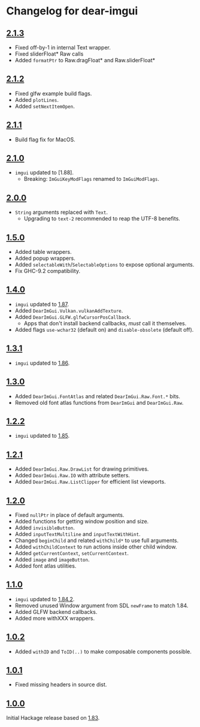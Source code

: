 # Changelog for dear-imgui

## [2.1.3]

- Fixed off-by-1 in internal Text wrapper.
- Fixed sliderFloat* Raw calls
- Added `formatPtr` to Raw.dragFloat* and Raw.sliderFloat*

## [2.1.2]

- Fixed glfw example build flags.
- Added `plotLines`.
- Added `setNextItemOpen`.

## [2.1.1]

- Build flag fix for MacOS.

## [2.1.0]

- `imgui` updated to [1.88].
    * Breaking: `ImGuiKeyModFlags` renamed to `ImGuiModFlags`.

## [2.0.0]

- `String` arguments replaced with `Text`.
  * Upgrading to `text-2` recommended to reap the UTF-8 benefits.

## [1.5.0]

- Added table wrappers.
- Added popup wrappers.
- Added `selectableWith`/`SelectableOptions` to expose optional arguments.
- Fix GHC-9.2 compatibility.

## [1.4.0]

- `imgui` updated to [1.87].
- Added `DearImGui.Vulkan.vulkanAddTexture`.
- Added `DearImGui.GLFW.glfwCursorPosCallback`.
  * Apps that don't install backend callbacks, *must* call it themselves.
- Added flags `use-wchar32` (default on) and `disable-obsolete` (default off).

## [1.3.1]

- `imgui` updated to [1.86].

## [1.3.0]

- Added `DearImGui.FontAtlas` and related `DearImGui.Raw.Font.*` bits.
- Removed old font atlas functions from `DearImGui` and `DearImGui.Raw`.

## [1.2.2]

- `imgui` updated to [1.85].

## [1.2.1]

- Added `DearImGui.Raw.DrawList` for drawing primitives.
- Added `DearImGui.Raw.IO` with attribute setters.
- Added `DearImGui.Raw.ListClipper` for efficient list viewports.

## [1.2.0]

- Fixed `nullPtr` in place of default arguments.
- Added functions for getting window position and size.
- Added `invisibleButton`.
- Added `inputTextMultiline` and `inputTextWithHint`.
- Changed `beginChild` and related `withChild*` to use full arguments.
- Added `withChildContext` to run actions inside other child window.
- Added `getCurrentContext`, `setCurrentContext`.
- Added `image` and `imageButton`.
- Added font atlas utilities.

## [1.1.0]

- `imgui` updated to [1.84.2].
- Removed unused Window argument from SDL `newFrame` to match 1.84.
- Added GLFW backend callbacks.
- Added more withXXX wrappers.

## [1.0.2]

- Added `withID` and `ToID(..)` to make composable components possible.

## [1.0.1]

- Fixed missing headers in source dist.

## [1.0.0]

Initial Hackage release based on [1.83].

[1.0.0]: https://github.com/haskell-game/dear-imgui.hs/tree/v1.0.0
[1.0.1]: https://github.com/haskell-game/dear-imgui.hs/tree/v1.0.1
[1.0.2]: https://github.com/haskell-game/dear-imgui.hs/tree/v1.0.2
[1.1.0]: https://github.com/haskell-game/dear-imgui.hs/tree/v1.1.0
[1.2.0]: https://github.com/haskell-game/dear-imgui.hs/tree/v1.2.0
[1.2.1]: https://github.com/haskell-game/dear-imgui.hs/tree/v1.2.1
[1.2.2]: https://github.com/haskell-game/dear-imgui.hs/tree/v1.2.2
[1.3.0]: https://github.com/haskell-game/dear-imgui.hs/tree/v1.3.0
[1.3.1]: https://github.com/haskell-game/dear-imgui.hs/tree/v1.3.1
[1.4.0]: https://github.com/haskell-game/dear-imgui.hs/tree/v1.4.0
[1.5.0]: https://github.com/haskell-game/dear-imgui.hs/tree/v1.5.0
[2.0.0]: https://github.com/haskell-game/dear-imgui.hs/tree/v2.0.0
[2.1.0]: https://github.com/haskell-game/dear-imgui.hs/tree/v2.1.0
[2.1.1]: https://github.com/haskell-game/dear-imgui.hs/tree/v2.1.1
[2.1.2]: https://github.com/haskell-game/dear-imgui.hs/tree/v2.1.2
[2.1.3]: https://github.com/haskell-game/dear-imgui.hs/tree/v2.1.3

[1.87]: https://github.com/ocornut/imgui/releases/tag/v1.87
[1.86]: https://github.com/ocornut/imgui/releases/tag/v1.86
[1.85]: https://github.com/ocornut/imgui/releases/tag/v1.85
[1.84.2]: https://github.com/ocornut/imgui/releases/tag/v1.84.2
[1.83]: https://github.com/ocornut/imgui/releases/tag/v1.83
